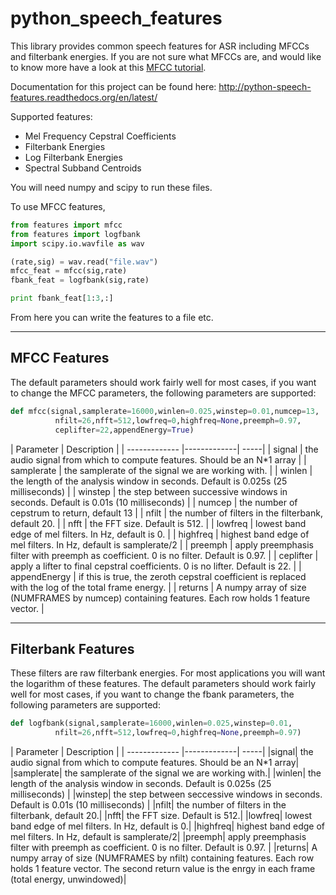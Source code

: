 python_speech_features
======================

This library provides common speech features for ASR including MFCCs and filterbank energies.
If you are not sure what MFCCs are, and would like to know more have a look at this 
[MFCC tutorial](http://www.practicalcryptography.com/miscellaneous/machine-learning/guide-mel-frequency-cepstral-coefficients-mfccs/).

Documentation for this project can be found here: http://python-speech-features.readthedocs.org/en/latest/

Supported features:

- Mel Frequency Cepstral Coefficients
- Filterbank Energies
- Log Filterbank Energies
- Spectral Subband Centroids

You will need numpy and scipy to run these files.

To use MFCC features,

```python
from features import mfcc
from features import logfbank
import scipy.io.wavfile as wav

(rate,sig) = wav.read("file.wav")
mfcc_feat = mfcc(sig,rate)
fbank_feat = logfbank(sig,rate)

print fbank_feat[1:3,:]
```

From here you can write the features to a file etc.

---

MFCC Features
---------------------------

The default parameters should work fairly well for most cases, if you want to change the MFCC parameters, the
following parameters are supported:

```python
def mfcc(signal,samplerate=16000,winlen=0.025,winstep=0.01,numcep=13,
          nfilt=26,nfft=512,lowfreq=0,highfreq=None,preemph=0.97,
          ceplifter=22,appendEnergy=True)
```

| Parameter | Description |
| ------------- |-------------| -----|
| signal | the audio signal from which to compute features. Should be an N*1 array |
| samplerate | the samplerate of the signal we are working with. |
| winlen | the length of the analysis window in seconds. Default is 0.025s (25 milliseconds)     |
| winstep | the step between successive windows in seconds. Default is 0.01s (10 milliseconds)     |
| numcep | the number of cepstrum to return, default 13     |
| nfilt | the number of filters in the filterbank, default 20. |
| nfft | the FFT size. Default is 512. |
| lowfreq | lowest band edge of mel filters. In Hz, default is 0. |
| highfreq | highest band edge of mel filters. In Hz, default is samplerate/2 |
| preemph | apply preemphasis filter with preemph as coefficient. 0 is no filter. Default is 0.97.  |
| ceplifter | apply a lifter to final cepstral coefficients. 0 is no lifter. Default is 22.  |
| appendEnergy | if this is true, the zeroth cepstral coefficient is replaced with the log of the total frame energy. |
| returns | A numpy array of size (NUMFRAMES by numcep) containing features. Each row holds 1 feature vector. |

---

Filterbank Features
---------------------------

These filters are raw filterbank energies. For most applications you will want the logarithm of these features.
The default parameters should work fairly well for most cases, if you want to change the fbank parameters, the
following parameters are supported:

```python
def logfbank(signal,samplerate=16000,winlen=0.025,winstep=0.01,
          nfilt=26,nfft=512,lowfreq=0,highfreq=None,preemph=0.97)
```

| Parameter | Description |
| ------------- |-------------| -----|
|signal| the audio signal from which to compute features. Should be an N*1 array|
|samplerate| the samplerate of the signal we are working with.|
|winlen| the length of the analysis window in seconds. Default is 0.025s (25 milliseconds)    |
|winstep| the step between seccessive windows in seconds. Default is 0.01s (10 milliseconds)    |
|nfilt| the number of filters in the filterbank, default 20.|
|nfft| the FFT size. Default is 512.|
|lowfreq| lowest band edge of mel filters. In Hz, default is 0.|
|highfreq| highest band edge of mel filters. In Hz, default is samplerate/2|
|preemph| apply preemphasis filter with preemph as coefficient. 0 is no filter. Default is 0.97. |
|returns| A numpy array of size (NUMFRAMES by nfilt) containing features. Each row holds 1 feature vector. The second return value is the enrgy in each frame (total energy, unwindowed)|

